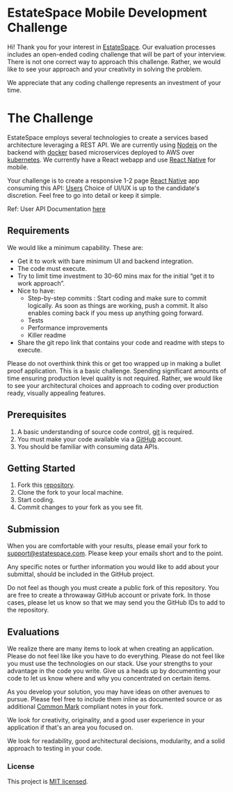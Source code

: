 # EstateSpace Mobile Development Challenge

Hi! Thank you for your interest in [EstateSpace][g3website]. Our evaluation processes includes an open-ended coding challenge that will be part of your interview. There is not one correct way to approach this challenge. Rather, we would like to see your approach and your creativity in solving the problem.

We appreciate that any coding challenge represents an investment of your time.

# The Challenge
EstateSpace employs several technologies to create a services based architecture leveraging a REST API. We are currently using
[Nodejs][nodejs] on the backend with [docker][docker] based microservices deployed to AWS over [kubernetes][kubernetes].  We currently
have a React webapp and use [React Native][reactnative] for mobile.

Your challenge is to create a responsive 1-2 page [React Native][reactnative] app consuming this API: [Users][users]
Choice of UI/UX is up to the candidate's discretion. Feel free to go into detail or keep it simple.

Ref: User API Documentation [here](./user.md)

## Requirements
We would like a minimum capability. These are:
- Get it to work with bare minimum UI and backend integration. 
- The code must execute. 
- Try to limit time investment to 30-60 mins max for the initial “get it to work approach”. 
- Nice to have:
  - Step-by-step commits : Start coding and make sure to commit logically. As soon
    as things are working, push a commit. It also enables coming back if you mess
    up anything going forward. 
  - Tests 
  - Performance improvements 
  - Killer readme
- Share the git repo link that contains your code and readme with steps to execute.


Please do not overthink think this or get too wrapped up in making a bullet proof application. This is a basic
challenge. Spending significant amounts of time ensuring production level quality is not required. Rather,
we would like to see your architectural choices and approach to coding over production ready, visually
appealing features.

## Prerequisites
1. A basic understanding of source code control, [git][git-scm] is required.
2. You must make your code available via a [GitHub][github] account.
3. You should be familiar with consuming data APIs.

## Getting Started
1. Fork this [repository][repository].
1. Clone the fork to your local machine.
1. Start coding.
1. Commit changes to your fork as you see fit.

## Submission

When you are comfortable with your results, please email your fork to
[support@estatespace.com](mailto:support@estatespace.com). Please keep your emails short and to the point.

Any specific notes or further information you would like to add about your submittal, should be included in the GitHub project.

Do not feel as though you must create a public fork of this repository. You are free to create a throwaway GitHub account or private fork.
In those cases, please let us know so that we may send you the GitHub IDs to add to the repository.

## Evaluations

We realize there are many items to look at when creating an application.
Please do not feel like like you have to do everything.
Please do not feel like you must use the technologies on our stack.
Use your strengths to your advantage in the code you write.
Give us a heads up by documenting your code to let us know where and why you concentrated on certain items.

As you develop your solution, you may have ideas on other avenues to pursue.
Please feel free to include them inline as documented source or as additional [Common Mark][commonmark] compliant notes in your fork.

We look for creativity, originality, and a good user experience in your application if that's an area you focused on.

We look for readability, good architectural decisions, modularity, and a solid approach to testing in your code.

### License
This project is [MIT licensed][mitlicense].

[g3website]:https://www.griffingroupglobal.com
[git-scm]:https://git-scm.com/
[github]:https://github.com/
[nodejs]:https://nodejs.org/en/
[TDD]:https://en.wikipedia.org/wiki/Test-driven_development
[ES6]:http://www.ecma-international.org/ecma-262/6.0/
[eslint]:https://eslint.org/
[airbnb-eslint]:https://www.npmjs.com/package/eslint-config-airbnb
[mocha]:https://mochajs.org/
[repository]:https://github.com/GriffinGroupGlobal/mobile-challenge
[mitlicense]:https://en.wikipedia.org/wiki/MIT_License
[commonmark]:https://spec.commonmark.org/]
[docker]:https://www.docker.com/
[kubernetes]:https://kubernetes.io/
[reactnative]:https://reactnative.dev/
[users]:https://my.api.mockaroo.com/users.json?page=500&key=930279b0
[here]:[./user.md]
